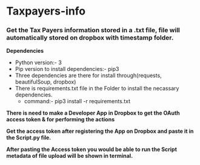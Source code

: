 # Taxpayers-info
### Get the Tax Payers information stored in a .txt file, file will automatically stored on dropbox with timestamp folder.

**Dependencies**
   * Python version:- 3
   * Pip version to install dependencies:- pip3
   * Three dependencies are there for install through(requests, beautifulSoup, dropbox)
   * There is requirements.txt file in the Folder to install the necassary dependencies.
      * command:- pip3 install -r requirements.txt

**There is need to make a Developer App in Dropbox to get the OAuth access token & for performing the actions**

**Get the access token after registering the App on Dropbox and paste it in the Script.py file.**

**After pasting the Access token you would be able to run the Script metadata of file upload will be shown in terminal.**

